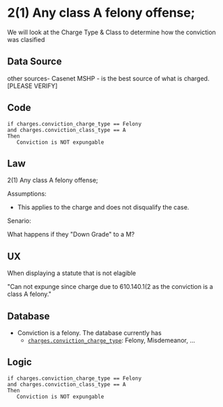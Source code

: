# 2(1)  Any class A felony offense;

We will look at the Charge Type & Class to determine how the conviction was clasified

## Data Source

other sources- Casenet
MSHP - is the best source of what is charged.
[PLEASE VERIFY]

## Code

```
if charges.conviction_charge_type == Felony
and charges.conviction_class_type == A
Then
   Conviction is NOT expungable
```

## Law

2(1)  Any class A felony offense;

Assumptions:

* This applies to the charge and does not disqualify the case.
  
Senario:

What happens if they "Down Grade" to a M?


## UX

When displaying a statute that is not elagible 

"Can not expunge since charge due to 610.140.1(2 as the conviction is a class A felony."

## Database

* Conviction is a felony.  The database currently has 
   * [`charges.conviction_charge_type`](https://github.com/codeforkansascity/clear-my-record-law-codification/tree/main/database-elements): Felony, Misdemeanor, ...


## Logic

```
if charges.conviction_charge_type == Felony
and charges.conviction_class_type == A
Then
   Conviction is NOT expungable
```
